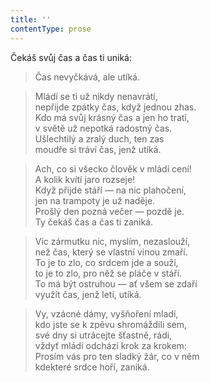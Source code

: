 ```yaml
---
title: ''
contentType: prose
---
```


Čekáš svůj čas a čas ti uniká:

> Čas nevyčkává, ale utíká.

> Mládí se ti už nikdy nenavrátí,  
> nepřijde zpátky čas, když jednou zhas.  
> Kdo má svůj krásný čas a jen ho tratí,  
> v světě už nepotká radostný čas.  
> Ušlechtilý a zralý duch, ten zas  
> moudře si tráví čas, jenž utíká.

> Ach, co si všecko člověk v mládí cení!  
> A kolik kvítí jaro rozseje!  
> Když přijde stáří — na nic plahočení,  
> jen na trampoty je už naděje.  
> Prošlý den pozná večer — pozdě je.  
> Ty čekáš čas a čas ti zaniká.

> Víc zármutku nic, myslím, nezaslouží,  
> než čas, který se vlastní vinou zmaří.  
> To je to zlo, co srdcem jde a souží,  
> to je to zlo, pro něž se pláče v stáří.  
> To má být ostruhou — ať všem se zdaří  
> využít čas, jenž letí, utíká.

> Vy, vzácné dámy, vyšňoření mladí,  
> kdo jste se k zpěvu shromáždili sem,  
> své dny si utrácejte šťastně, rádi,  
> vždyť mládí odchází krok za krokem:  
> Prosím vás pro ten sladký žár, co v něm  
> kdekteré srdce hoří, zaniká.
